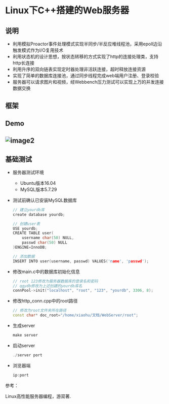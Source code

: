 



# Linux下C++搭建的Web服务器

## 说明


- 利用模拟Proactor事件处理模式实现半同步/半反应堆线程池，采用epoll边沿触发模式作为I/O复用技术
- 利用状态机的设计思想，按状态转移的方式实现了http的连接处理类，支持http长连接
- 利用升序的双向链表实现定时器处理非活跃连接，超时释放连接资源
- 实现了简单的数据库连接池，通过同步线程完成web端用户注册、登录校验
- 服务器可以请求图片和视频，经Webbench压力测试可以实现上万的并发连接数据交换    





## 框架




## Demo

## ![image2](https://github.com/Xiao-Hu-Z/WebServer/blob/master/root/demo.gif)

## 基础测试

* 服务器测试环境
	* Ubuntu版本16.04
	* MySQL版本5.7.29
* 测试前确认已安装MySQL数据库

    ```C++
    // 建立yourdb库
    create database yourdb;

    // 创建user表
    USE yourdb;
    CREATE TABLE user(
        username char(50) NULL,
        passwd char(50) NULL
    )ENGINE=InnoDB;

    // 添加数据
    INSERT INTO user(username, passwd) VALUES('name', 'passwd');
    ```

* 修改main.c中的数据库初始化信息

    ```C++
    // root 123修改为服务器数据库的登录名和密码
	// qgydb修改为上述创建的yourdb库名
    connPool->init("localhost", "root", "123", "yourdb", 3306, 8);
    ```

* 修改http_conn.cpp中的root路径

    ```C++
	// 修改为root文件夹所在路径
    const char* doc_root="/home/xiaohu/文档/WebServer/root";
    ```

* 生成server

    ```C++
    make server
    ```

* 启动server

    ```C++
    ./server port
    ```

* 浏览器端

    ```C++
    ip:port
    ```





参考：

Linux高性能服务器编程，游双著.
